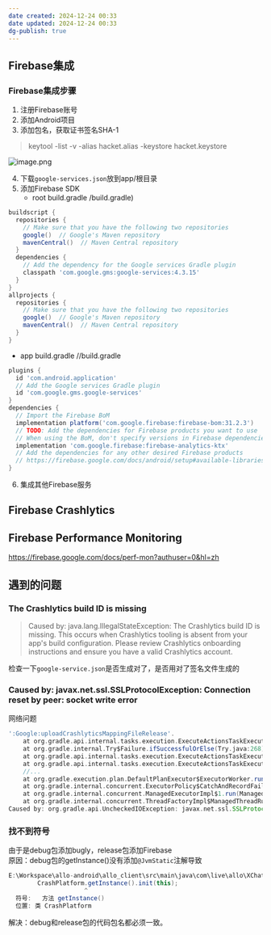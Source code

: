 ```yaml
---
date created: 2024-12-24 00:33
date updated: 2024-12-24 00:33
dg-publish: true
---
```


## Firebase集成

### Firebase集成步骤

1. 注册Firebase账号
2. 添加Android项目
3. 添加包名，获取证书签名SHA-1

> keytool -list -v -alias hacket.alias -keystore hacket.keystore

![image.png](https://cdn.nlark.com/yuque/0/2023/png/694278/1679630094371-2d07527a-00c8-4e00-93b8-0494b1f8995a.png#averageHue=%23f8f7f7&clientId=u9b27e629-1e79-4&from=paste&height=446&id=u087f006a&originHeight=789&originWidth=881&originalType=binary&ratio=1&rotation=0&showTitle=false&size=56113&status=done&style=none&taskId=u99c53aa7-87a7-43f1-835e-bc834da80d9&title=&width=498)

4. 下载`google-services.json`放到app/根目录
5. 添加Firebase SDK
   - root build.gradle <project>/build.gradle)

```groovy
buildscript {
  repositories {
    // Make sure that you have the following two repositories
    google()  // Google's Maven repository
    mavenCentral()  // Maven Central repository
  }
  dependencies {
    // Add the dependency for the Google services Gradle plugin
    classpath 'com.google.gms:google-services:4.3.15'
  }
}
allprojects {
  repositories {
    // Make sure that you have the following two repositories
    google()  // Google's Maven repository
    mavenCentral()  // Maven Central repository
  }
}
```

- app build.gradle <project>/<app-module>/build.gradle

```groovy
plugins {
  id 'com.android.application'
  // Add the Google services Gradle plugin
  id 'com.google.gms.google-services'
}
dependencies {
  // Import the Firebase BoM
  implementation platform('com.google.firebase:firebase-bom:31.2.3')
  // TODO: Add the dependencies for Firebase products you want to use
  // When using the BoM, don't specify versions in Firebase dependencies
  implementation 'com.google.firebase:firebase-analytics-ktx'
  // Add the dependencies for any other desired Firebase products
  // https://firebase.google.com/docs/android/setup#available-libraries
}
```

6. 集成其他Firebase服务

## Firebase Crashlytics

## Firebase Performance Monitoring

<https://firebase.google.com/docs/perf-mon?authuser=0&hl=zh>

## 遇到的问题

### The Crashlytics build ID is missing

> Caused by: java.lang.IllegalStateException: The Crashlytics build ID is missing. This occurs when Crashlytics tooling is absent from your app's build configuration. Please review Crashlytics onboarding instructions and ensure you have a valid Crashlytics account.

检查一下`google-service.json`是否生成对了，是否用对了签名文件生成的

### Caused by: javax.net.ssl.SSLProtocolException: Connection reset by peer: socket write error

网络问题

```groovy
':Google:uploadCrashlyticsMappingFileRelease'.
	at org.gradle.api.internal.tasks.execution.ExecuteActionsTaskExecuter.lambda$executeIfValid$1(ExecuteActionsTaskExecuter.java:187)
	at org.gradle.internal.Try$Failure.ifSuccessfulOrElse(Try.java:268)
	at org.gradle.api.internal.tasks.execution.ExecuteActionsTaskExecuter.executeIfValid(ExecuteActionsTaskExecuter.java:185)
	at org.gradle.api.internal.tasks.execution.ExecuteActionsTaskExecuter.execute(ExecuteActionsTaskExecuter.java:173)
	//...
    at org.gradle.execution.plan.DefaultPlanExecutor$ExecutorWorker.run(DefaultPlanExecutor.java:124)
	at org.gradle.internal.concurrent.ExecutorPolicy$CatchAndRecordFailures.onExecute(ExecutorPolicy.java:64)
	at org.gradle.internal.concurrent.ManagedExecutorImpl$1.run(ManagedExecutorImpl.java:48)
	at org.gradle.internal.concurrent.ThreadFactoryImpl$ManagedThreadRunnable.run(ThreadFactoryImpl.java:56)
Caused by: org.gradle.api.UncheckedIOException: javax.net.ssl.SSLProtocolException: Connection reset

```

### 找不到符号

由于是debug包添加bugly，release包添加Firebase<br />原因：debug包的getInstance()没有添加`@JvmStatic`注解导致

```groovy
E:\Workspace\allo-android\allo_client\src\main\java\com\live\allo\XChatApplication.java:486: 错误: 找不到符号
        CrashPlatform.getInstance().init(this);
                     ^
  符号:   方法 getInstance()
  位置: 类 CrashPlatform
```

解决：debug和release包的代码包名都必须一致。
